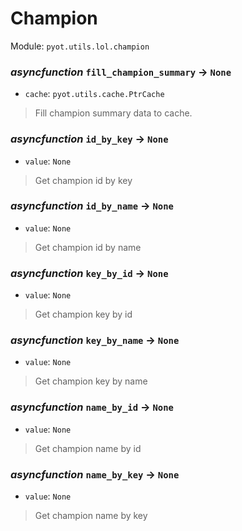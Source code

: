 # Champion 

Module: `pyot.utils.lol.champion` 

### _asyncfunction_ `fill_champion_summary` -> `None` 
* `cache`: `pyot.utils.cache.PtrCache` 
> Fill champion summary data to cache. 


### _asyncfunction_ `id_by_key` -> `None` 
* `value`: `None` 
> Get champion id by key 


### _asyncfunction_ `id_by_name` -> `None` 
* `value`: `None` 
> Get champion id by name 


### _asyncfunction_ `key_by_id` -> `None` 
* `value`: `None` 
> Get champion key by id 


### _asyncfunction_ `key_by_name` -> `None` 
* `value`: `None` 
> Get champion key by name 


### _asyncfunction_ `name_by_id` -> `None` 
* `value`: `None` 
> Get champion name by id 


### _asyncfunction_ `name_by_key` -> `None` 
* `value`: `None` 
> Get champion name by key 


